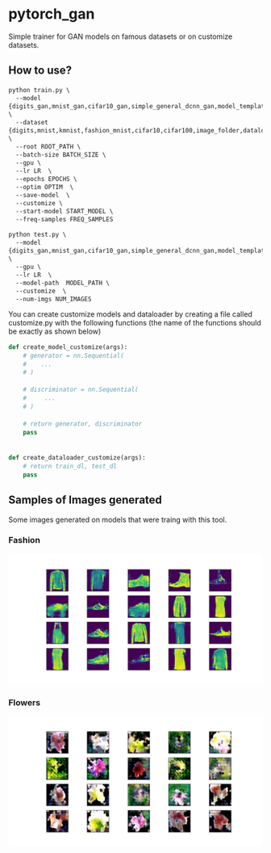 # pytorch_gan

Simple trainer for GAN models on famous datasets or on customize datasets.

## How to use?

```
python train.py \
  --model {digits_gan,mnist_gan,cifar10_gan,simple_general_dcnn_gan,model_template_1} \
  --dataset {digits,mnist,kmnist,fashion_mnist,cifar10,cifar100,image_folder,dataloader_template_1} \
  --root ROOT_PATH \
  --batch-size BATCH_SIZE \
  --gpu \
  --lr LR  \
  --epochs EPOCHS \
  --optim OPTIM  \
  --save-model  \
  --customize \
  --start-model START_MODEL \
  --freq-samples FREQ_SAMPLES
```

```
python test.py \
  --model {digits_gan,mnist_gan,cifar10_gan,simple_general_dcnn_gan,model_template_1} \
  --gpu \
  --lr LR  \
  --model-path  MODEL_PATH \
  --customize  \
  --num-imgs NUM_IMAGES
```

You can create customize models and dataloader by creating a file called customize.py with the following functions (the name of the functions should be exactly as shown below)

```python
def create_model_customize(args):
    # generator = nn.Sequential(
    #    ...
    # )

    # discriminator = nn.Sequential(
    #     ...
    # )

    # return generator, discriminator
    pass


def create_dataloader_customize(args):
    # return train_dl, test_dl
    pass
```

## Samples of Images generated

Some images generated on models that were traing with this tool.

### Fashion

![fashion](samples/fashion.png "Fashion")

### Flowers

![flowers](samples/flowers.png "Flowers")
